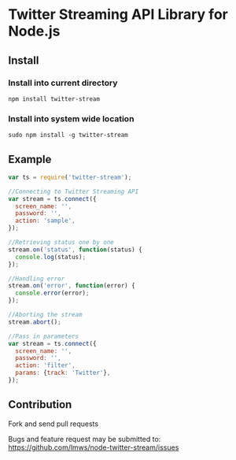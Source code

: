# Twitter Streaming API Library for Node.js

## Install

### Install into current directory

```
npm install twitter-stream
```

### Install into system wide location

```
sudo npm install -g twitter-stream
```

## Example

```javascript
var ts = require('twitter-stream');

//Connecting to Twitter Streaming API
var stream = ts.connect({
  screen_name: '',
  password: '',
  action: 'sample',
});

//Retrieving status one by one
stream.on('status', function(status) {
  console.log(status);
});

//Handling error
stream.on('error', function(error) {
  console.error(error);
});

//Aborting the stream
stream.abort();
```

```javascript
//Pass in parameters
var stream = ts.connect({
  screen_name: '',
  password: '',
  action: 'filter',
  params: {track: 'Twitter'},
});
```

## Contribution

Fork and send pull requests

Bugs and feature request may be submitted to:
https://github.com/lmws/node-twitter-stream/issues

